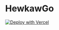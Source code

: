 # HewkawGo

[![Deploy with Vercel](https://vercel.com/button)](https://vercel.com/new/clone?repository-url=https://github.com/hewkawar/HewkawGo)